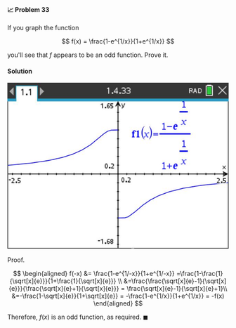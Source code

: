 <div class="alert alert-warning" role="alert">
<h4 class="alert-heading">📈 Problem 33</h4>

If you graph the function

$$
f(x) = \frac{1-e^{1/x}}{1+e^{1/x}}
$$

you'll see that $f$ appears to be an odd function. Prove it.

</div>

<div class="alert alert-success" role="alert">
<h4 class="alert-heading">Solution</h4>

![](_media/screenshots/10-01-2025%20Image074.jpg ':class=img-center')

Proof.

$$
\begin{aligned}
f(-x) &= \frac{1-e^{1/-x}}{1+e^{1/-x}} =\frac{1-\frac{1}{\sqrt[x]{e}}}{1+\frac{1}{\sqrt[x]{e}}} \\
&=\frac{\frac{\sqrt[x]{e}-1}{\sqrt[x]{e}}}{\frac{\sqrt[x]{e}+1}{\sqrt[x]{e}}} = \frac{\sqrt[x]{e}-1}{\sqrt[x]{e}+1}\\ 
&=-\frac{1-\sqrt[x]{e}}{1+\sqrt[x]{e}} = -\frac{1-e^{1/x}}{1+e^{1/x}} = -f(x)
\end{aligned}
$$

Therefore, $f(x)$ is an odd function, as required. $\blacksquare$

</div>

